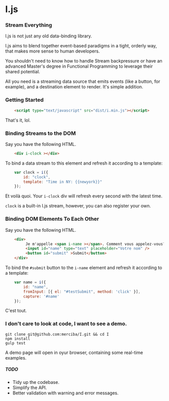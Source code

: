 I.js
====

### Stream Everything

I.js is not just any old data-binding library. 

I.js aims to blend together event-based paradigms in a tight, orderly way, that makes more sense to human developers. 

You shouldn't need to know how to handle Stream backpressure or have an advanced Master's degree in Functional Programming to leverage their shared potential. 

All you need is a streaming data source that emits events (like a button, for example), and a destination element to render. It's simple addition.  

### Getting Started

```HTML
	<script type="text/javascript" src="dist/i.min.js"></script>
```

That's it, lol.

### Binding Streams to the DOM

Say you have the following HTML.

```HTML
	<div i-clock ></div>
```

To bind a data stream to this element and refresh it according to a template:

```JavaScript
	var clock = i({
    	id: "clock",
		template: "Time in NY: {{newyork}}"
	});
```

Et voilà quoi. Your `i-clock` div will refresh every second with the latest time.

`clock` is a built-in I.js stream, however, you can also register your own.  

### Binding DOM Elements To Each Other

Say you have the following HTML.

```HTML
	<div>
		 Je m'appelle <span i-name ></span>. Comment vous appelez-vous?
		 <input id="name" type="text" placeholder="Votre nom" />
		 <button id="submit" >Submit</button>
	</div>
```

To bind the `#submit` button to the `i-name` element and refresh it according to a template:

```JavaScript
	var name = i({
    	id: "name",
		fromInput: [{ el: "#testSubmit", method: 'click' }],
        capture: '#name'
	});
```

C'est tout. 

### I don't care to look at code, I want to see a demo.

```
git clone git@github.com:merciba/I.git && cd I
npm install
gulp test
```

A demo page will open in oyur browser, containing some real-time examples.

##### TODO

* Tidy up the codebase.
* Simplify the API. 
* Better validation with warning and error messages.